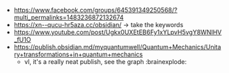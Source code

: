 - https://www.facebook.com/groups/645391349250568/?multi_permalinks=1483236872132674
- https://xn--qucu-hr5aza.cc/obsidian/ -> take the keywords
- https://www.youtube.com/post/Ugkx0UXEtEB6Fy1xYLpvH5vgY8WNIHV_fU1O
- https://publish.obsidian.md/myquantumwell/Quantum+Mechanics/Unitary+transformations+in+quantum+mechanics
	- vl, it's a really neat publish, see the graph :brainexplode: